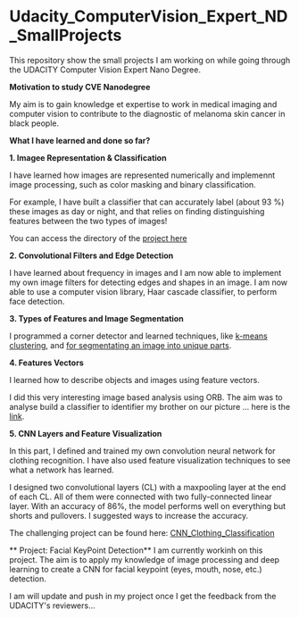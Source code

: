 # Udacity_ComputerVision_Expert_ND_SmallProjects
This repository show the small projects I am working on while going through the UDACITY Computer Vision Expert Nano Degree.

**Motivation to study CVE Nanodegree**

My aim is to gain knowledge et expertise to work in medical imaging and computer vision to contribute to the diagnostic of melanoma skin cancer in black people.

**What I have learned and done so far?**

**1. Imagee Representation & Classification**

I have learned how images are represented numerically and implemennt image processing, such as color masking and binary classification.

For example, I have built a classifier that can accurately label (about 93 %) these images as day or night, and that relies on finding distinguishing
features between the two types of images! 

You can access the directory of the [project here](https://github.com/adjanni/Udacity_ComputerVision_Expert_ND_SmallProjects/tree/master/Small_Projects_Fun/Project1_Build_DayAndNight_Classifier)

**2. Convolutional Filters and Edge Detection**

I have learned about frequency in images and I am now able to implement my own image filters for detecting edges and shapes in an image. 
I am now able to use a computer vision library, Haar cascade classifier, to perform face detection.

**3. Types of Features and Image Segmentation**

I programmed a corner detector and learned techniques, like [k-means clustering](https://github.com/adjanni/Udacity_ComputerVision_Expert_ND_SmallProjects/blob/master/Part1_Introduction_to_Computer_Vision/Features_Images_Segmentations/K-means_Clustering_GraphiumPolicnes.ipynb), 
and [for segmentating an image into unique parts](https://github.com/adjanni/Udacity_ComputerVision_Expert_ND_SmallProjects/blob/master/Part1_Introduction_to_Computer_Vision/Features_Images_Segmentations/Untitled.ipynb).

**4. Features Vectors**

I learned how to describe objects and images using feature vectors.

I did this very interesting image based analysis using ORB. The aim was to analyse build a classifier to identifier my brother on our picture
... here is the [link](https://github.com/adjanni/Udacity_ComputerVision_Expert_ND_SmallProjects/blob/master/Part1_Introduction_to_Computer_Vision/Features_Vectors/Implementing_ORB.ipynb).

**5. CNN Layers and Feature Visualization**

In this part, I defined and trained my own convolution neural network for clothing recognition. I have also used feature visualization techniques to see what a network has learned.

I designed two convolutional layers (CL) with a maxpooling layer at the end of each CL. All of them were connected with two fully-connected linear layer.
With an accuracy of 86%, the model performs well on everything but shorts and pullovers. I suggested ways to increase the accuracy. 

The challenging project can be found here: [CNN_Clothing_Classification](https://github.com/adjanni/Udacity_ComputerVision_Expert_ND_SmallProjects/blob/master/Small_Projects_Fun/Project3_Build_CNN_Fashion_Clothings_Classification/FirstCNN%20Deep_Learning_CNN_for_Fashion-MNIST_Clothing_Classification.ipynb)

** Project: Facial KeyPoint Detection**
I am currently workinh on this project. The aim is to apply my knowledge of image processing and deep learning to create a CNN for facial keypoint (eyes, mouth, nose, etc.) detection.

I am will update and push in my project once I get the feedback from the UDACITY's reviewers...
